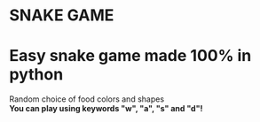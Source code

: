 # SNAKE GAME
<h1>Easy snake game made 100% in python</h1>

Random choice of food colors and shapes 
<br><strong>You can play using keywords "w", "a", "s" and "d"!</strong>
